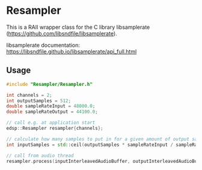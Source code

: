 # Resampler
This is a RAII wrapper class for the C library libsamplerate (https://github.com/libsndfile/libsamplerate).

libsamplerate documentation: https://libsndfile.github.io/libsamplerate/api_full.html

## Usage

``` cpp
#include "Resampler/Resampler.h"

int channels = 2;
int outputSamples = 512;
double sampleRateInput = 48000.0;
double sampleRateOutput = 44100.0;

// call e.g. at application start
edsp::Resampler resampler{channels};

// calculate how many samples to put in for a given amount of output samples
int inputSamples = std::ceil(outputSamples * sampleRateInput / sampleRateOutput);

// call from audio thread
resampler.process(inputInterleavedAudioBuffer, outputInterleavedAudioBuffer, inputSamples, outputSamples);
```
